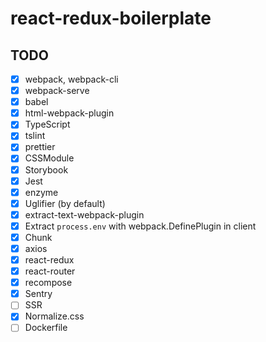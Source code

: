 # react-redux-boilerplate

## TODO

- [x] webpack, webpack-cli
- [x] webpack-serve
- [x] babel
- [x] html-webpack-plugin
- [x] TypeScript
- [x] tslint
- [x] prettier
- [x] CSSModule
- [x] Storybook
- [x] Jest
- [x] enzyme
- [x] Uglifier (by default)
- [x] extract-text-webpack-plugin
- [x] Extract `process.env` with webpack.DefinePlugin in client
- [x] Chunk
- [x] axios
- [x] react-redux
- [x] react-router
- [x] recompose
- [x] Sentry
- [ ] SSR
- [x] Normalize.css
- [ ] Dockerfile
